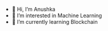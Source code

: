 - 👋 Hi, I’m Anushka
- 👀 I’m interested in Machine Learning
- 🌱 I’m currently learning Blockchain

<!---
anushka0301/anushka0301 is a ✨ special ✨ repository because its `README.md` (this file) appears on your GitHub profile.
You can click the Preview link to take a look at your changes.
--->

